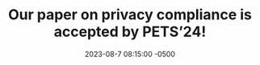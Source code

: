 ---
title: "Our paper on privacy compliance is accepted by PETS’24!"
date: 2023-08-7 08:15:00 -0500
---